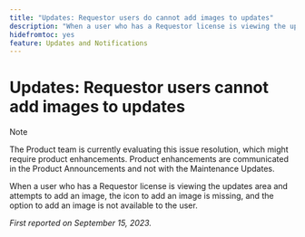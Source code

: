 ```yaml
---
title: "Updates: Requestor users do cannot add images to updates"
description: "When a user who has a Requestor license is viewing the updates area and attempts to add an image, the icon to add an image is missing, and the option to add an image is not available to the user."
hidefromtoc: yes
feature: Updates and Notifications
---
```


# Updates: Requestor users cannot add images to updates

>[!NOTE]
>
>The Product team is currently evaluating this issue resolution, which might require product enhancements. Product enhancements are communicated in the Product Announcements and not with the Maintenance Updates.

When a user who has a Requestor license is viewing the updates area and attempts to add an image, the icon to add an image is missing, and the option to add an image is not available to the user.

_First reported on September 15, 2023._
